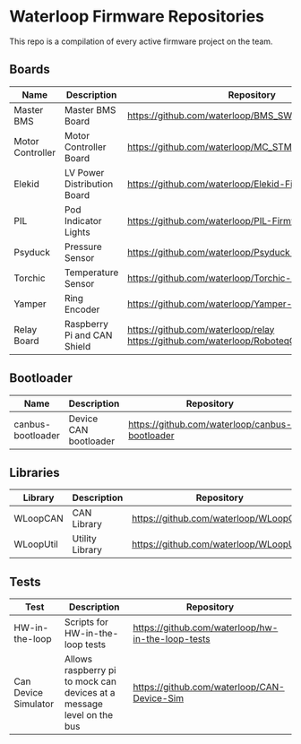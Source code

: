 

# Waterloop Firmware Repositories

This repo is a compilation of every active firmware project on the team.

## Boards

| Name             | Description                 | Repository                                                   |
| ---------------- | --------------------------- | ------------------------------------------------------------ |
| Master BMS       | Master BMS Board            | https://github.com/waterloop/BMS_SW_G5                       |
| Motor Controller | Motor Controller Board      | https://github.com/waterloop/MC_STM32                        |
| Elekid           | LV Power Distribution Board | https://github.com/waterloop/Elekid-Firmware                 |
| PIL              | Pod Indicator Lights        | https://github.com/waterloop/PIL-Firmware                    |
| Psyduck          | Pressure Sensor             | https://github.com/waterloop/Psyduck-Firmware                |
| Torchic          | Temperature Sensor          | https://github.com/waterloop/Torchic-Firmware                |
| Yamper           | Ring Encoder                | https://github.com/waterloop/Yamper-Firmware                 |
| Relay Board      | Raspberry Pi and CAN Shield | https://github.com/waterloop/relay<br />https://github.com/waterloop/RoboteqCAN/tree/pythoncan |

## Bootloader 

| Name              | Description           | Repository                                     |
| ----------------- | --------------------- | -----------------------------------------------|
| canbus-bootloader | Device CAN bootloader | https://github.com/waterloop/canbus-bootloader |

## Libraries

| Library   | Description     | Repository                             |
| --------  | -----------     | -------------------------------------  |
| WLoopCAN  | CAN Library     | https://github.com/waterloop/WLoopCAN  |
| WLoopUtil | Utility Library | https://github.com/waterloop/WLoopUtil |

## Tests

| Test           | Description                      | Repository                                        |
| -------------- | -------------------------------- | ------------------------------------------------- |
| HW-in-the-loop | Scripts for HW-in-the-loop tests | https://github.com/waterloop/hw-in-the-loop-tests |
| Can Device Simulator | Allows raspberry pi to mock can devices at a message level on the bus | https://github.com/waterloop/CAN-Device-Sim |


